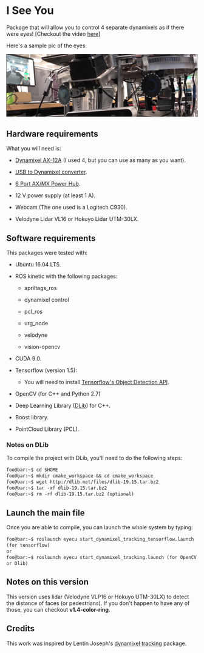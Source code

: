 # I See You

Package that will allow you to control 4 separate dynamixels as if there were eyes! [Checkout the video [here](https://vimeo.com/user40509209/review/282109443/f283ae8254)]

Here's a sample pic of the eyes:

![](/pics/eyes.png)

## Hardware requirements
What you will need is:

* [Dynamixel AX-12A](https://www.trossenrobotics.com/dynamixel-ax-12-robot-actuator.aspx) (I used 4, but you can use as many as you want).
  
* [USB to Dynamixel converter](https://www.trossenrobotics.com/robotis-bioloid-usb2dynamixel.aspx).
  
* [6 Port AX/MX Power Hub](https://www.trossenrobotics.com/6-port-ax-mx-power-hub).
  
* 12 V power supply (at least 1 A).

* Webcam (The one used is a Logitech C930).

* Velodyne Lidar VL16 or Hokuyo Lidar UTM-30LX.

## Software requirements

This packages were tested with:

* Ubuntu 16.04 LTS.
  
* ROS kinetic with the following packages:

  * apriltags_ros
  
  * dynamixel control

  * pcl_ros

  * urg_node
  
  * velodyne

  * vision-opencv  

   
* CUDA 9.0.
  
* Tensorflow (version 1.5):

  * You will need to install [Tensorflow's Object Detection API](https://github.com/tensorflow/models/tree/master/research/object_detection).

* OpenCV (for C++ and Python 2.7)
  
* Deep Learning Library ([DLib](http://dlib.net/)) for C++.

* Boost library.

* PointCloud Library (PCL).

### Notes on DLib
To compile the project with DLib, you'll need to do the following steps:

```console
foo@bar:~$ cd $HOME
foo@bar:~$ mkdir cmake_workspace && cd cmake_workspace
foo@bar:~$ wget http://dlib.net/files/dlib-19.15.tar.bz2
foo@bar:~$ tar -xf dlib-19.15.tar.bz2
foo@bar:~$ rm -rf dlib-19.15.tar.bz2 (optional)
```

## Launch the main file

Once you are able to compile, you can launch the whole system by typing:

```console
foo@bar:~$ roslaunch eyecu start_dynamixel_tracking_tensorflow.launch (for tensorflow)
or
foo@bar:~$ roslaunch eyecu start_dynamixel_tracking.launch (for OpenCV or Dlib)
```

## Notes on this version
 This version uses lidar (Velodyne VLP16 or Hokuyo UTM-30LX) to detect the distance of faces (or pedestrians). If you don't happen to have any of those, you can checkout **v1.4-color-ring**.

## Credits
This work was inspired by Lentin Joseph's [dynamixel tracking](https://github.com/qboticslabs/ros_robotics_projects/tree/master/chapter_2_codes) package.

